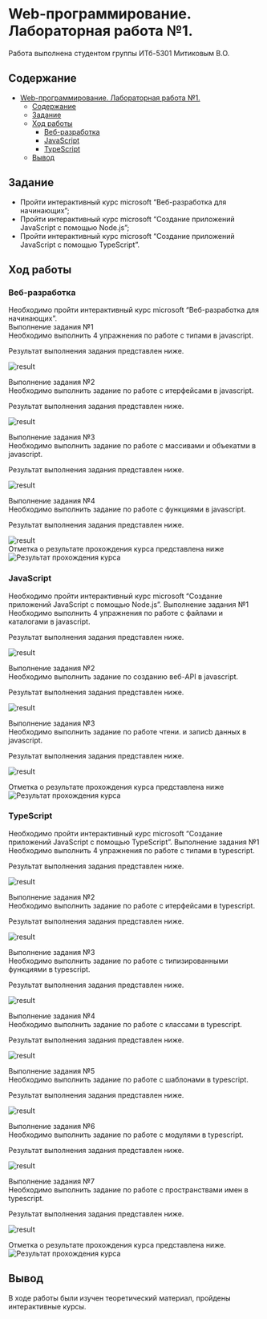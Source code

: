 # Web-программирование. Лабораторная работа №1.

Работа выполнена студентом группы ИТб-5301 Митиковым В.О.

## Содержание
- [Web-программирование. Лабораторная работа №1.](#web-программирование-Лабораторная-работа-1)
	- [Содержание](#содержание)
	- [Задание](#задание)
	- [Ход работы](#ход-работы)
		- [Веб-разработка](#веб-разработка)
		- [JavaScript](#javascript)
		- [TypeScript](#typescript)
	- [Вывод](#вывод)

## Задание
- Пройти интерактивный курс microsoft “Веб-разработка для начинающих”;
- Пройти интерактивный курс microsoft “Создание приложений JavaScript с помощью Node.js”;
- Пройти интерактивный курс microsoft “Создание приложений JavaScript с помощью TypeScript”.
## Ход работы  

### Веб-разработка  
Необходимо пройти интерактивный курс microsoft “Веб-разработка для начинающих”.  
Выполнение задания №1  
Необходимо выполнить 4 упражнения по работе с типами в javascript.  

Результат выполнения задания представлен ниже.  

![result](./pics/wp-1/r-w-1.png)  

Выполнение задания №2  
Необходимо выполнить задание по работе с итерфейсами в javascript.

Результат выполнения задания представлен ниже.  

![result](./pics/wp-1/r-w-2.png)  

Выполнение задания №3  
Необходимо выполнить задание по работе с массивами и объекатми в javascript.

Результат выполнения задания представлен ниже.  

![result](./pics/wp-1/r-w-3.png)  

Выполнение задания №4  
Необходимо выполнить задание по работе с функциями в javascript.

Результат выполнения задания представлен ниже.  

![result](./pics/wp-1/r-w-4.png)  
Отметка о результате прохождения курса представлена ниже  
![Результат прохождения курса](./pics/wp-1/113.png)  


### JavaScript
Необходимо пройти интерактивный курс microsoft “Создание приложений JavaScript с помощью Node.js”.
Выполнение задания №1  
Необходимо выполнить 4 упражнения по работе с файлами и каталогами в javascript.  

Результат выполнения задания представлен ниже.  

![result](./pics/wp-1/r-js-1.png)  

Выполнение задания №2  
Необходимо выполнить задание по созданию веб-API в javascript.

Результат выполнения задания представлен ниже.  

![result](./pics/wp-1/r-js-2.png)  

Выполнение задания №3  
Необходимо выполнить задание по работе чтени. и записb данных в javascript.

Результат выполнения задания представлен ниже.  

![result](./pics/wp-1/r-js-3.png)  

Отметка о результате прохождения курса представлена ниже  
![Результат прохождения курса](./pics/wp-1/114.png)


### TypeScript
Необходимо пройти интерактивный курс microsoft “Создание приложений JavaScript с помощью TypeScript”.
Выполнение задания №1  
Необходимо выполнить 4 упражнения по работе с типами в typescript.  

Результат выполнения задания представлен ниже.  

![result](./pics/wp-1/r-ts-1.png)  

Выполнение задания №2  
Необходимо выполнить задание по работе с итерфейсами в typescript.

Результат выполнения задания представлен ниже.  

![result](./pics/wp-1/r-ts-2.png)  

Выполнение задания №3  
Необходимо выполнить задание по работе с типизированными функциями в typescript.

Результат выполнения задания представлен ниже.  

![result](./pics/wp-1/r-ts-3.png)  

Выполнение задания №4  
Необходимо выполнить задание по работе с классами в typescript.

Результат выполнения задания представлен ниже.  

![result](./pics/wp-1/r-ts-4.png)  

Выполнение задания №5  
Необходимо выполнить задание по работе с шаблонами в typescript.
 
Результат выполнения задания представлен ниже.  

![result](./pics/wp-1/r-ts-5.png)  

Выполнение задания №6  
Необходимо выполнить задание по работе с модулями в typescript.

Результат выполнения задания представлен ниже.  

![result](./pics/wp-1/r-ts-6.png)   

Выполнение задания №7  
Необходимо выполнить задание по работе с пространствами имен в typescript.

Результат выполнения задания представлен ниже.  

![result](./pics/wp-1/r-ts-7.png)  


Отметка о результате прохождения курса представлена ниже.  
![Результат прохождения курса](./pics/wp-1/124.png)
## Вывод
В ходе работы были изучен теоретический материал, пройдены интерактивные курсы.
